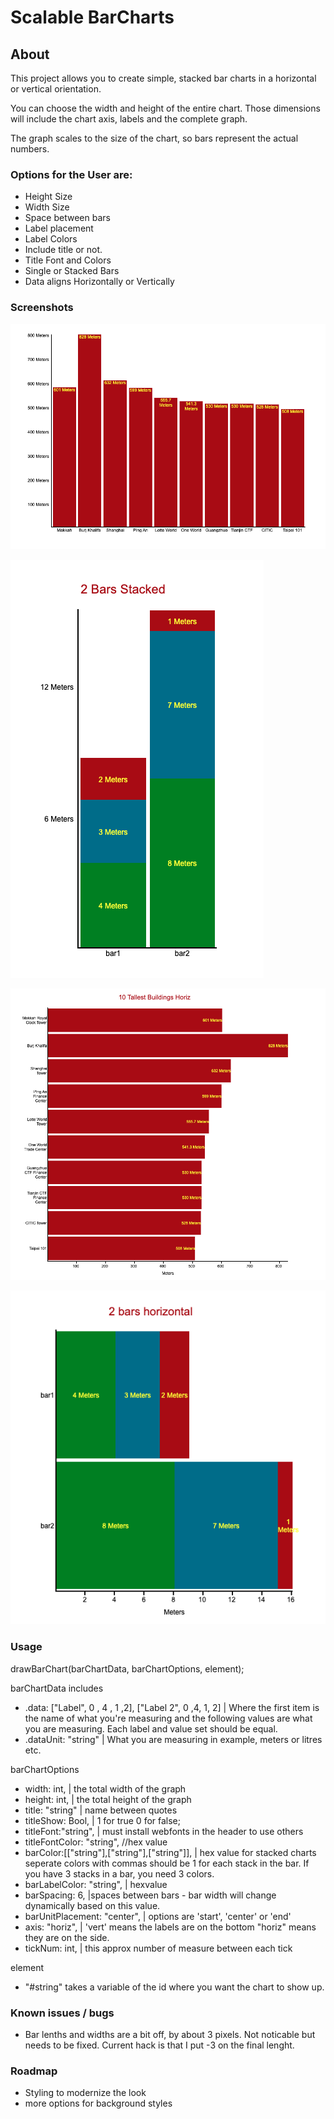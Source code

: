 # Scalable BarCharts

## About

This project allows you to create simple, stacked bar charts in a horizontal or vertical orientation.

You can choose the width and height of the entire chart. Those dimensions will include the chart axis, labels and the complete graph.

The graph scales to the size of the chart, so bars represent the actual numbers.

### Options for the User are:

- Height Size
- Width Size
- Space between bars
- Label placement
- Label Colors
- Include title or not.
- Title Font and Colors
- Single or Stacked Bars
- Data aligns Horizontally or Vertically

### Screenshots

![Screenshot 1](https://github.com/easydoesit/BarChart/blob/main/about/BarChartHorizontal%2001.png)

![Screenshot 2](https://github.com/easydoesit/BarChart/blob/main/about/BarChartHorizontal%2002.png)

![Screenshot 3](https://github.com/easydoesit/BarChart/blob/main/about/BarChartVertical%2001.png)

![Screenshot 4](https://github.com/easydoesit/BarChart/blob/main/about/BarChartVertical%2002.png)


### Usage

drawBarChart(barChartData, barChartOptions, element);

barChartData includes
- .data: ["Label", 0 , 4 , 1 ,2], ["Label 2", 0 ,4, 1, 2] | Where the first item is the name of what you're measuring and the following values are what you are measuring. Each label and value set should be equal.
 - .dataUnit: "string" | What you are measuring in example, meters or litres etc.

barChartOptions
- width: int, |  the total width of the graph
- height: int, | the total height of the graph
- title: "string" | name between quotes
- titleShow: Bool, | 1 for true 0 for false;
- titleFont:"string", | must install webfonts in the header to use others
- titleFontColor: "string", //hex value
- barColor:[["string"],["string"],["string"]], | hex value for stacked charts seperate colors with commas should be 1 for each stack in the bar. If you have 3 stacks in a bar, you need 3 colors.
- barLabelColor: "string", | hexvalue
- barSpacing: 6, |spaces between bars - bar width will change dynamically based on this value.
- barUnitPlacement: "center", | options are 'start', 'center' or 'end'
- axis: "horiz", | 'vert' means the labels are on the bottom "horiz" means they are on the side. 
- tickNum: int, | this approx number of measure between each tick

element
- "#string" takes a variable of the id where you want the chart to show up.

### Known issues / bugs

- Bar lenths and widths are a bit off, by about 3 pixels. Not noticable but needs to be fixed. Current hack is that I put -3 on the final lenght.

### Roadmap

- Styling to modernize the look
- more options for background styles
